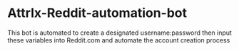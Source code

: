 # Attrlx-Reddit-automation-bot
This bot is automated to create a designated username:password then input these variables into Reddit.com and automate the account creation process
